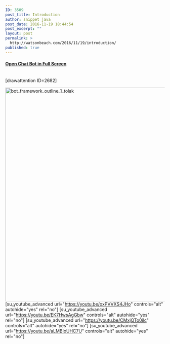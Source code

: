 ```yaml
---
ID: 3509
post_title: Introduction
author: snippet java
post_date: 2016-11-19 18:44:54
post_excerpt: ""
layout: post
permalink: >
  http://watsonbeach.com/2016/11/19/introduction/
published: true
---
```

<a href="https://jazzbot.mybluemix.net/" target="_blank"><h4>
  Open Chat Bot in Full Screen
</h4></a> </br> [drawattention ID=2682] </br> 

<img src="https://bluecloudnews.com/wp-content/uploads/2016/11/Bot_Framework_Outline_1_toLak.jpg" alt="bot_framework_outline_1_tolak" width="1200" height="675" class="alignnone size-full wp-image-3025" /> [su_youtube_advanced url="https://youtu.be/oxPVVXS4JHo" controls="alt" autohide="yes" rel="no"] [su_youtube_advanced url="https://youtu.be/EK7HwsAgGbw" controls="alt" autohide="yes" rel="no"] [su_youtube_advanced url="https://youtu.be/CMxjQTo0ilc" controls="alt" autohide="yes" rel="no"] [su_youtube_advanced url="https://youtu.be/aLMBloUHC7U" controls="alt" autohide="yes" rel="no"]